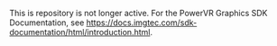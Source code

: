 This is repository is not longer active. For the PowerVR Graphics SDK Documentation, see https://docs.imgtec.com/sdk-documentation/html/introduction.html.
